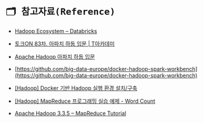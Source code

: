 # `🗂️ 참고자료(Reference)`

* [Hadoop Ecosystem – Databricks](https://www.databricks.com/kr/glossary/hadoop-ecosystem)

* [토크ON 83차. 아파치 하둡 입문 | T아카데미](https://youtube.com/playlist?list=PL9mhQYIlKEheGLT1V_PEby_I9pOXr1o3r)

* [Apache Hadoop 아파치 하둡 입문](https://velog.io/@dafld/Apache-Hadoop-아파치-하둡-입문)

* [https://github.com/big-data-europe/docker-hadoop-spark-workbench](https://github.com/big-data-europe/docker-hadoop-spark-workbench)

* [[Hadoop] Docker 기반 Hadoop 실행 환경 설치/구축](https://so-easy-coding.tistory.com/21)

* [[Hadoop] MapReduce 프로그래밍 실습 예제 - Word Count](https://so-easy-coding.tistory.com/15)

* [Apache Hadoop 3.3.5 – MapReduce Tutorial](https://hadoop.apache.org/docs/stable/hadoop-mapreduce-client/hadoop-mapreduce-client-core/MapReduceTutorial.html#Example:_WordCount_v1.0)


<script src="https://utteranc.es/client.js"
        repo="ehddnr301/data-engineering-for-everybody"
        issue-term="pathname"
        label="comments"
        theme="preferred-color-scheme"
        crossorigin="anonymous"
        async>
</script>